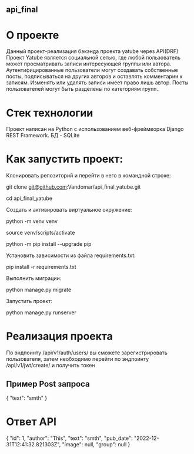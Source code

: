## api_final
# О проекте
Данный проект-реализация бэкэнда проекта yatube через API(DRF)
Проект Yatube является социальной сетью, где любой пользователь может просматривать записи интересующей группы или автора. Аутентифицированные пользователи могут создавать собственные посты, подписываться на других авторов и оставлять комментарии к записям. Изменять или удалять записи имеет право лишь автор. Посты пользователей могут быть разделены по категориям групп.

# Стек технологии
Проект написан на Python с использованием веб-фреймворка Django REST Framework.
БД - SQLite

# Как запустить проект:

Клонировать репозиторий и перейти в него в командной строке:

git clone git@github.com:Vandomar/api_final_yatube.git

cd api_final_yatube

Cоздать и активировать виртуальное окружение:

python -m venv venv

source venv/scripts/activate

python -m pip install --upgrade pip

Установить зависимости из файла requirements.txt:

pip install -r requirements.txt

Выполнить миграции:

python manage.py migrate

Запустить проект:

python manage.py runserver

# Реализация проекта
По эндпоинту /api/v1/auth/users/ вы сможете зарегистрировать пользователя,
затем необходимо перейти по эндпоинту /api/v1/jwt/create/ и получить токен

## Пример Post запроса
{
    "text": "smth"
}

# Ответ API
{
    "id": 1,
    "author": "This",
    "text": "smth",
    "pub_date": "2022-12-31T12:41:32.821303Z",
    "image": null,
    "group": null
}
